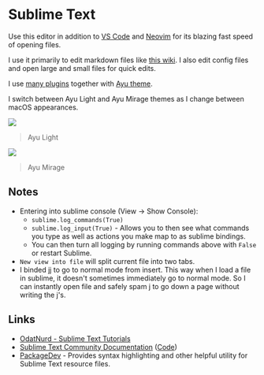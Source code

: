# Sublime Text

Use this editor in addition to [VS Code](../vs-code/) and [Neovim](../vim/) for its blazing fast speed of opening files.

I use it primarily to edit markdown files like [this wiki](../../other/wiki-workflow.md). I also edit config files and open large and small files for quick edits.

I use [many plugins](sublime-text-plugins.md) together with [Ayu theme](https://github.com/dempfi/ayu).

I switch between Ayu Light and Ayu Mirage themes as I change between macOS appearances.

![](https://i.imgur.com/vdTDYe1.png)

> Ayu Light

![](https://i.imgur.com/sdIqSvT.png)

> Ayu Mirage

## Notes

* Entering into sublime console \(View -&gt; Show Console\):
  * `sublime.log_commands(True)`
  * `sublime.log_input(True)` - Allows you to then see what commands you type as well as actions you make map to as sublime bindings.
  * You can then turn all logging by running commands above with `False` or restart Sublime.
* `New view into file` will split current file into two tabs.
* I binded jj to go to normal mode from insert. This way when I load a file in sublime, it doesn't sometimes immediately go to normal mode. So I can instantly open file and safely spam j to go down a page without writing the j's.

## Links

* [OdatNurd - Sublime Text Tutorials](https://www.youtube.com/user/nurdz/playlists)
* [Sublime Text Community Documentation](https://docs.sublimetext.io/guide/) \([Code](https://github.com/sublimetext-io/docs.sublimetext.io)\)
* [PackageDev](https://github.com/SublimeText/PackageDev) - Provides syntax highlighting and other helpful utility for Sublime Text resource files.

